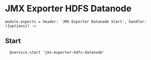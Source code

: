 
# JMX Exporter HDFS Datanode

    module.exports = header: 'JMX Exporter Datanode Start', handler: ({options}) ->

## Start

      @service.start 'jmx-exporter-hdfs-datanode'
